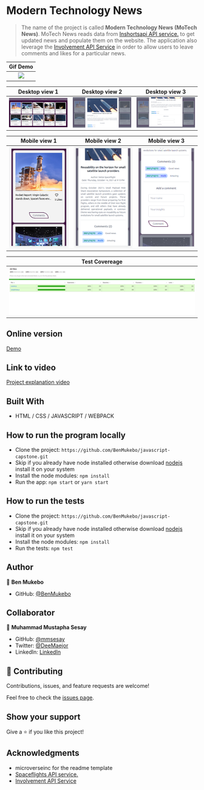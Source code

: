 # Modern Technology News

> The name of the project is called **Modern Technology News (MoTech News)**. MoTech News reads data from [Inshortsapi API service.](https://inshortsapi.vercel.app/news?category=technology) to get updated news and populate them on the website. The application also leverage the [Involvement API Service](https://www.notion.so/microverse/Involvement-API-869e60b5ad104603aa6db59e08150270) in order to allow users to leave comments and likes for a particular news.

Gif Demo                                                                                                                                 |
:---------------------------------------------------------------------------------------------------------------------------------------:|
![](./src/assets/images/web-based-api.gif)                                                                                               |

Desktop view 1                               |Desktop view 2                               |Desktop view 3                               |
:-------------------------------------------:|:-------------------------------------------:|:-------------------------------------------:|
![](./src/assets/images/img1.png)            |![](./src/assets/images/img2.png)            |![](./src/assets/images/img3.png)            |

Mobile view 1                                |Mobile view 2                                |Mobile view 3                                |
:-------------------------------------------:|:-------------------------------------------:|:-------------------------------------------:|
![](./src/assets/images/img4.png)            |![](./src/assets/images/img5.png)            |![](./src/assets/images/img6.png)            |


Test Covereage                                                                                                                           |
:---------------------------------------------------------------------------------------------------------------------------------------:|
![](./src/assets/images/test-coverage.png)                                                                                               |

## Online version
[Demo](https://benmukebo.github.io/javascript-capstone/)

## Link to video
[Project explanation video](https://drive.google.com/file/d/1KPlcbsX3nQ8DPLIQ3ErletsJrqsyMWIF/view?usp=sharing)

## Built With

- HTML / CSS / JAVASCRIPT / WEBPACK

## How to run the program locally
- Clone the project: ```https://github.com/BenMukebo/javascript-capstone.git```
- Skip if you already have node installed otherwise download [nodejs](https://nodejs.org/en/download/) install it on your system
- Install the node modules: ```npm install```
- Run the app: ```npm start``` or ```yarn start```

## How to run the tests
- Clone the project: ```https://github.com/BenMukebo/javascript-capstone.git```
- Skip if you already have node installed otherwise download [nodejs](https://nodejs.org/en/download/) install it on your system
- Install the node modules: ```npm install```
- Run the tests: ```npm test```

## Author

👤 **Ben Mukebo**

- GitHub: [@BenMukebo](https://github.com/BenMukebo)

## Collaborator

👤 **Muhammad Mustapha Sesay**

- GitHub: [@mmsesay](https://github.com/mmsesay)
- Twitter: [@DeeMaejor](https://twitter.com/DeeMaejor)
- LinkedIn: [LinkedIn](https://linkedin.com/in/muhammad-m-sesay)

## 🤝 Contributing

Contributions, issues, and feature requests are welcome!

Feel free to check the [issues page](../../issues/).

## Show your support

Give a ⭐️ if you like this project!

## Acknowledgments
- microverseinc for the readme template
- [Spaceflights API service.](https://api.spaceflightnewsapi.net/v3/documentation#)
- [Involvement API Service](https://www.notion.so/microverse/Involvement-API-869e60b5ad104603aa6db59e08150270)
